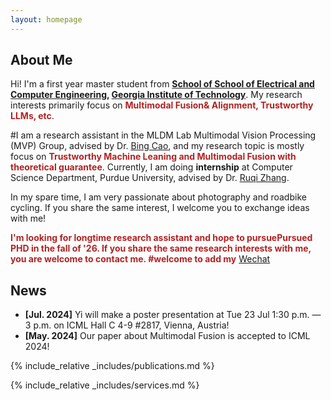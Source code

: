 ```yaml
---
layout: homepage
---
```


## About Me

Hi! I'm a first year master student from **[School of School of Electrical and Computer Engineering](https://ece.gatech.edu/), [Georgia Institute of Technology](https://www.gatech.edu/)**. My research interests primarily focus on **<font color=FireBrick>Multimodal Fusion& Alignment, Trustworthy LLMs, etc</font>**.

#I am a research assistant in the MLDM Lab Multimodal Vision Processing (MVP) Group, advised by Dr. [Bing Cao](https://bcaosudo.github.io/), and my research topic is mostly focus on **<font color=FireBrick>Trustworthy Machine Leaning and Multimodal Fusion with theoretical guarantee</font>**. Currently, I am doing **internship** at Computer Science Department, Purdue University, advised by Dr. [Ruqi Zhang](https://ruqizhang.github.io/).

In my spare time, I am very passionate about photography and roadbike cycling. If you share the same interest, I welcome you to exchange ideas with me!

**<font color=FireBrick>I'm looking for longtime research assistant and hope to pursuePursued PHD in the fall of '26. If you share the same research interests with me, you are welcome to contact me.
#welcome to add my</font>** [Wechat](./assets/img/wechat.jpg)

## News
- **[Jul. 2024]** Yi will make a poster presentation at Tue 23 Jul 1:30 p.m. — 3 p.m. on ICML Hall C 4-9 #2817, Vienna, Austria!
- **[May. 2024]** Our paper about Multimodal Fusion is accepted to ICML 2024!


{% include_relative _includes/publications.md %}

{% include_relative _includes/services.md %}

